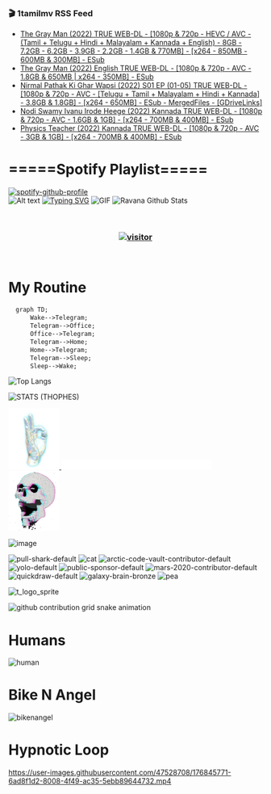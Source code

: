 ### 🎬 1tamilmv RSS Feed

<!-- BLOG-POST-LIST:START -->
- [The Gray Man &lpar;2022&rpar; TRUE WEB-DL - [1080p &amp; 720p - HEVC / AVC - &lpar;Tamil + Telugu + Hindi + Malayalam + Kannada + English&rpar; - 8GB - 7.2GB - 6.2GB - 3.9GB - 2.2GB - 1.4GB &amp; 770MB] - [x264 - 850MB - 600MB &amp; 300MB] - ESub](https://www.1tamilmv.click/index.php?/forums/topic/166095-the-gray-man-2022-true-web-dl-1080p-720p-hevc-avc-tamil-telugu-hindi-malayalam-kannada-english-8gb-72gb-62gb-39gb-22gb-14gb-770mb-x264-850mb-600mb-300mb-esub/&do=findComment&comment=331718)
- [The Gray Man &lpar;2022&rpar; English TRUE WEB-DL - [1080p &amp; 720p - AVC - 1.8GB &amp; 650MB | x264 - 350MB] - ESub](https://www.1tamilmv.click/index.php?/forums/topic/166120-the-gray-man-2022-english-true-web-dl-1080p-720p-avc-18gb-650mb-x264-350mb-esub/&do=findComment&comment=331717)
- [Nirmal Pathak Ki Ghar Wapsi &lpar;2022&rpar; S01 EP &lpar;01-05&rpar; TRUE WEB-DL - [1080p &amp; 720p - AVC - [Telugu + Tamil + Malayalam + Hindi + Kannada] - 3.8GB &amp; 1.8GB] - [x264 - 650MB] - ESub - MergedFiles - [GDriveLinks]](https://www.1tamilmv.click/index.php?/forums/topic/166137-nirmal-pathak-ki-ghar-wapsi-2022-s01-ep-01-05-true-web-dl-1080p-720p-avc-telugu-tamil-malayalam-hindi-kannada-38gb-18gb-x264-650mb-esub-mergedfiles-gdrivelinks/&do=findComment&comment=331714)
- [Nodi Swamy Ivanu Irode Heege &lpar;2022&rpar; Kannada TRUE WEB-DL - [1080p &amp; 720p - AVC - 1.6GB &amp; 1GB] - [x264 - 700MB &amp; 400MB] - ESub](https://www.1tamilmv.click/index.php?/forums/topic/166051-nodi-swamy-ivanu-irode-heege-2022-kannada-true-web-dl-1080p-720p-avc-16gb-1gb-x264-700mb-400mb-esub/&do=findComment&comment=331713)
- [Physics Teacher &lpar;2022&rpar; Kannada TRUE WEB-DL - [1080p &amp; 720p - AVC - 3GB &amp; 1GB] - [x264 - 700MB &amp; 400MB] - ESub](https://www.1tamilmv.click/index.php?/forums/topic/166052-physics-teacher-2022-kannada-true-web-dl-1080p-720p-avc-3gb-1gb-x264-700mb-400mb-esub/&do=findComment&comment=331712)
<!-- BLOG-POST-LIST:END -->

# =====Spotify Playlist=====
[![spotify-github-profile](https://spotify-github-profile.vercel.app/api/view?uid=31rfzgmuvvewegdlxvlev4ynz4vu&cover_image=true&theme=default&bar_color=53b14f&bar_color_cover=true)](https://ravana69.github.io/rss)
</br>
![Alt text](https://spotify-recently-played-readme.vercel.app/api?user=31rfzgmuvvewegdlxvlev4ynz4vu)
[![Typing SVG](https://readme-typing-svg.herokuapp.com?color=%2336BCF7&center=true&vCenter=true&multiline=true&height=81&lines=I+AM+RAVANA;CONTACT+ME+ON+TELEGRAM%3A+%40R4V4N4)](https://git.io/typing-svg)
<img align="centre" height="400px" width="490px" alt="GIF" src="https://github.com/ravana69/ravana69/blob/master/rvm.gif" />
![Ravana Github Stats](https://github-readme-stats.vercel.app/api?username=ravana69&&show_icons=true&theme=radical)

<br />
<h3 align="center"> <a href="https://t.me/r4v4n4"><img src="https://profile-counter.glitch.me/ravana69/count.svg" alt="visitor" width="600"></a> </h3>
</br>

<H1>My Routine</H1>

```mermaid
  graph TD;
      Wake-->Telegram;
      Telegram-->Office;
      Office-->Telegram;
      Telegram-->Home;
      Home-->Telegram;
      Telegram-->Sleep;
      Sleep-->Wake;
```
![Top Langs](https://github-readme-stats.vercel.app/api/top-langs/?username=ravana69&&show_icons=true&theme=radical)

![STATS (THOPHES)](https://github-profile-trophy.vercel.app/?username=ravana69&theme=gruvbox&margin-w=10&margin-h=15&column=8)
<br />
<p align="left">
    <a href="#">
        <img width="20%" src="./assets/images/hand.gif" alt="" />
    </a>
    <a href="#">
        <img width="59%" src="./assets/images/spacer.png" alt="" >
    </a>
    <a href="#">
        <img width="20%" src="./assets/images/skull.gif" alt="" />
    </a>
</p>


![image](https://user-images.githubusercontent.com/47528708/175298537-0623dc00-7b1a-4ec1-b5b1-71768763a234.png)

<img width="148" alt="pull-shark-default" src="https://user-images.githubusercontent.com/47528708/176419715-70981865-4dc6-489a-8a1a-06842db67b15.gif"> <img width="148" alt="cat" src="https://user-images.githubusercontent.com/47528708/179149594-60701d0e-e626-415f-9958-80736351eadd.gif"> <img width="148" alt="arctic-code-vault-contributor-default" src="https://user-images.githubusercontent.com/47528708/175267501-e1fbbb8f-c2b2-4882-b865-2ac4debef26c.png"> <img width="148" alt="yolo-default" src="https://user-images.githubusercontent.com/47528708/175267654-281a1880-1129-4b7b-bf2f-de5dd2bc5afa.png"> <img width="148" alt="public-sponsor-default" src="https://user-images.githubusercontent.com/47528708/175268448-2e78cc75-fb25-4d76-bd22-7df520446b45.png"> <img width="148" alt="mars-2020-contributor-default" src="https://user-images.githubusercontent.com/47528708/175268475-de6d987a-3be9-4353-86a5-23b422559355.png"> <img width="148" alt="quickdraw-default" src="https://user-images.githubusercontent.com/47528708/179148665-33e7c2c8-5d95-413e-8b25-6862820a5fe7.png"> <img width="148" alt="galaxy-brain-bronze" src="https://user-images.githubusercontent.com/47528708/176419717-e2fdca8b-0fdc-47dd-9511-a7ff52178a33.gif"> <img width="148" alt="pea" src="https://user-images.githubusercontent.com/47528708/179149608-800ce6e1-7d24-4bfe-8e84-5628e6d5497d.gif">

![t_logo_sprite](https://user-images.githubusercontent.com/47528708/175293007-21ff1792-1fca-4be3-bcae-12fdc3aa414f.svg)

![github contribution grid snake animation](https://raw.githubusercontent.com/ravana69/ravana69/output/github-contribution-grid-snake-dark.svg#gh-dark-mode-only)

# Humans
<img width="170" alt="human" src="https://user-images.githubusercontent.com/47528708/176413829-c142d478-1c96-4c3c-a2a4-2dd35374c335.gif">

# Bike N Angel
<img width="170" alt="bikenangel" src="https://user-images.githubusercontent.com/47528708/176616968-3a44f91e-8016-477c-9bb5-c4689a1adbee.gif">

# Hypnotic Loop

https://user-images.githubusercontent.com/47528708/176845771-6ad8f1d2-8008-4f49-ac35-5ebb89644732.mp4

